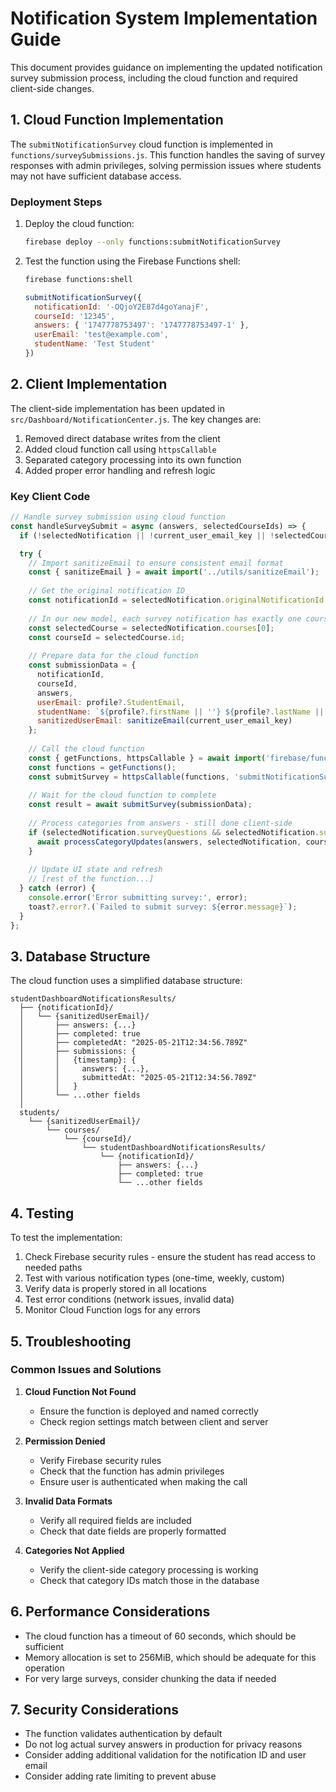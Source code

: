 # Notification System Implementation Guide

This document provides guidance on implementing the updated notification survey submission process, including the cloud function and required client-side changes.

## 1. Cloud Function Implementation

The `submitNotificationSurvey` cloud function is implemented in `functions/surveySubmissions.js`. This function handles the saving of survey responses with admin privileges, solving permission issues where students may not have sufficient database access.

### Deployment Steps

1. Deploy the cloud function:
   ```bash
   firebase deploy --only functions:submitNotificationSurvey
   ```

2. Test the function using the Firebase Functions shell:
   ```bash
   firebase functions:shell
   ```
   ```javascript
   submitNotificationSurvey({
     notificationId: '-OQjoY2E87d4goYanajF',
     courseId: '12345',
     answers: { '1747778753497': '1747778753497-1' },
     userEmail: 'test@example.com',
     studentName: 'Test Student'
   })
   ```

## 2. Client Implementation

The client-side implementation has been updated in `src/Dashboard/NotificationCenter.js`. The key changes are:

1. Removed direct database writes from the client
2. Added cloud function call using `httpsCallable`
3. Separated category processing into its own function
4. Added proper error handling and refresh logic

### Key Client Code

```javascript
// Handle survey submission using cloud function
const handleSurveySubmit = async (answers, selectedCourseIds) => {
  if (!selectedNotification || !current_user_email_key || !selectedCourseIds || selectedCourseIds.length === 0) return;

  try {
    // Import sanitizeEmail to ensure consistent email format
    const { sanitizeEmail } = await import('../utils/sanitizeEmail');
    
    // Get the original notification ID
    const notificationId = selectedNotification.originalNotificationId || selectedNotification.id;
    
    // In our new model, each survey notification has exactly one course
    const selectedCourse = selectedNotification.courses[0];
    const courseId = selectedCourse.id;
    
    // Prepare data for the cloud function
    const submissionData = {
      notificationId,
      courseId,
      answers,
      userEmail: profile?.StudentEmail,
      studentName: `${profile?.firstName || ''} ${profile?.lastName || ''}`.trim(),
      sanitizedUserEmail: sanitizeEmail(current_user_email_key)
    };
    
    // Call the cloud function
    const { getFunctions, httpsCallable } = await import('firebase/functions');
    const functions = getFunctions();
    const submitSurvey = httpsCallable(functions, 'submitNotificationSurvey');
    
    // Wait for the cloud function to complete
    const result = await submitSurvey(submissionData);
    
    // Process categories from answers - still done client-side
    if (selectedNotification.surveyQuestions && selectedNotification.surveyQuestions.length > 0) {
      await processCategoryUpdates(answers, selectedNotification, courseId, sanitizeEmail(current_user_email_key));
    }
    
    // Update UI state and refresh
    // [rest of the function...]
  } catch (error) {
    console.error('Error submitting survey:', error);
    toast?.error?.(`Failed to submit survey: ${error.message}`);
  }
};
```

## 3. Database Structure

The cloud function uses a simplified database structure:

```
studentDashboardNotificationsResults/
  ├── {notificationId}/
  │   └── {sanitizedUserEmail}/
  │       ├── answers: {...}
  │       ├── completed: true
  │       ├── completedAt: "2025-05-21T12:34:56.789Z"
  │       ├── submissions: {
  │       │   {timestamp}: {
  │       │     answers: {...},
  │       │     submittedAt: "2025-05-21T12:34:56.789Z"
  │       │   }
  │       └── ...other fields
  │
  students/
    └── {sanitizedUserEmail}/
        └── courses/
            └── {courseId}/
                └── studentDashboardNotificationsResults/
                    └── {notificationId}/
                        ├── answers: {...}
                        ├── completed: true
                        └── ...other fields
```

## 4. Testing

To test the implementation:

1. Check Firebase security rules - ensure the student has read access to needed paths
2. Test with various notification types (one-time, weekly, custom)
3. Verify data is properly stored in all locations
4. Test error conditions (network issues, invalid data)
5. Monitor Cloud Function logs for any errors

## 5. Troubleshooting

### Common Issues and Solutions

1. **Cloud Function Not Found**
   - Ensure the function is deployed and named correctly
   - Check region settings match between client and server

2. **Permission Denied**
   - Verify Firebase security rules
   - Check that the function has admin privileges
   - Ensure user is authenticated when making the call

3. **Invalid Data Formats**
   - Verify all required fields are included
   - Check that date fields are properly formatted

4. **Categories Not Applied**
   - Verify the client-side category processing is working
   - Check that category IDs match those in the database

## 6. Performance Considerations

- The cloud function has a timeout of 60 seconds, which should be sufficient
- Memory allocation is set to 256MiB, which should be adequate for this operation
- For very large surveys, consider chunking the data if needed

## 7. Security Considerations

- The function validates authentication by default
- Do not log actual survey answers in production for privacy reasons
- Consider adding additional validation for the notification ID and user email
- Consider adding rate limiting to prevent abuse